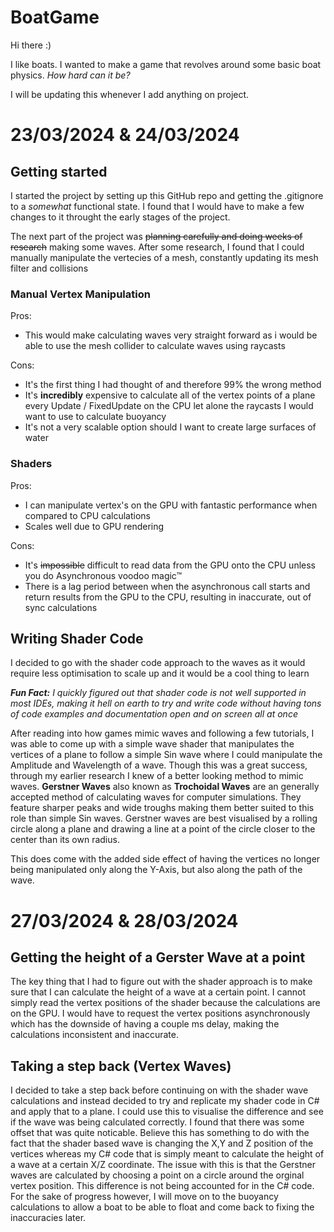 # BoatGame

Hi there :)

I like boats. I wanted to make a game that revolves around some basic boat physics. *How hard can it be?*

I will be updating this whenever I add anything on project.

# 23/03/2024 & 24/03/2024
## Getting started

I started the project by setting up this GitHub repo and getting the .gitignore to a *somewhat* functional state. I found that I would have to make a few changes to it throught the early stages of the project.

The next part of the project was ~~planning carefully and doing weeks of research~~ making some waves.
After some research, I found that I could manually manipulate the vertecies of a mesh, constantly updating its mesh filter and collisions

### Manual Vertex Manipulation
	
Pros:
- This would make calculating waves very straight forward as i would be able to use the mesh collider to calculate waves using raycasts

Cons:
- It's the first thing I had thought of and therefore 99% the wrong method
- It's **incredibly** expensive to calculate all of the vertex points of a plane every Update / FixedUpdate on the CPU let alone the raycasts I would want to use to calculate buoyancy
- It's not a very scalable option should I want to create large surfaces of water

### Shaders

Pros:
- I can manipulate vertex's on the GPU with fantastic performance when compared to CPU calculations
- Scales well due to GPU rendering

Cons:
- It's ~~impossible~~ difficult to read data from the GPU onto the CPU unless you do Asynchronous voodoo magic™
- There is a lag period between when the asynchronous call starts and return results from the GPU to the CPU, resulting in inaccurate, out of sync calculations

## Writing Shader Code
I decided to go with the shader code approach to the waves as it would require less optimisation to scale up and it would be a cool thing to learn 

***Fun Fact:** I quickly figured out that shader code is not well supported in most IDEs, making it hell on earth to try and write code without having tons of code examples and documentation open and on screen all at once*

After reading into how games mimic waves and following a few tutorials, I was able to come up with a simple wave shader that manipulates the vertices of a plane to follow a simple Sin wave where I could manipulate the Amplitude and Wavelength of a wave. Though this was a great success, through my earlier research I knew of a better looking method to mimic waves. **Gerstner Waves** also known as **Trochoidal Waves** are an generally accepted method of calculating waves for computer simulations. They feature sharper peaks and wide troughs making them better suited to this role than simple Sin waves. Gerstner waves are best visualised by a rolling circle along a plane and drawing a line at a point of the circle closer to the center than its own radius.

This does come with the added side effect of having the vertices no longer being manipulated only along the Y-Axis, but also along the path of the wave.

# 27/03/2024 & 28/03/2024
## Getting the height of a Gerster Wave at a point

The key thing that I had to figure out with the shader approach is to make sure that I can calculate the height of a wave at a certain point. I cannot simply read the vertex positions of the shader because the calculations are on the GPU. I would have to request the vertex positions asynchronously which has the downside of having a couple ms delay, making the calculations inconsistent and inaccurate.

## Taking a step back (Vertex Waves)
I decided to take a step back before continuing on with the shader wave calculations and instead decided to try and replicate my shader code in C# and apply that to a plane. I could use this to visualise the difference and see if the wave was being calculated correctly. I found that there was some offset that was quite noticable. Believe this has something to do with the fact that the shader based wave is changing the X,Y and Z position of the vertices whereas my C# code that is simply meant to calculate the height of a wave at a certain X/Z coordinate. The issue with this is that the Gerstner waves are calculated by choosing a point on a circle around the orginal vertex position. This difference is not being accounted for in the C# code. For the sake of progress however, I will move on to the buoyancy calculations to allow a boat to be able to float and come back to fixing the inaccuracies later. 
